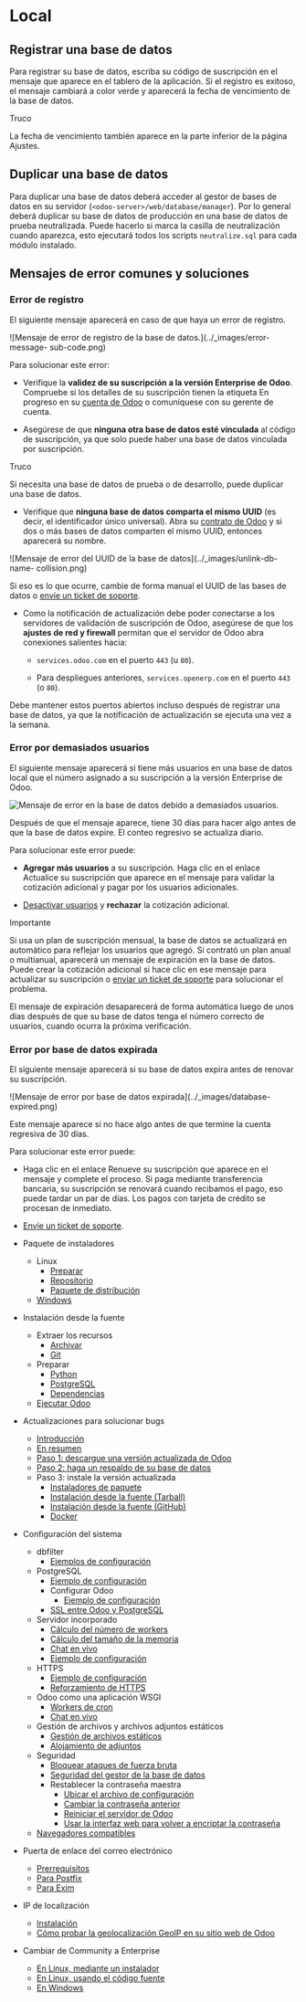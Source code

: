 # Local

## Registrar una base de datos

Para registrar su base de datos, escriba su código de suscripción en el
mensaje que aparece en el tablero de la aplicación. Si el registro es exitoso,
el mensaje cambiará a color verde y aparecerá la fecha de vencimiento de la
base de datos.

Truco

La fecha de vencimiento también aparece en la parte inferior de la página
Ajustes.

## Duplicar una base de datos

Para duplicar una base de datos deberá acceder al gestor de bases de datos en
su servidor (`<odoo-server>/web/database/manager`). Por lo general deberá
duplicar su base de datos de producción en una base de datos de prueba
neutralizada. Puede hacerlo si marca la casilla de neutralización cuando
aparezca, esto ejecutará todos los scripts `neutralize.sql` para cada módulo
instalado.

## Mensajes de error comunes y soluciones

### Error de registro

El siguiente mensaje aparecerá en caso de que haya un error de registro.

![Mensaje de error de registro de la base de datos.](../_images/error-message-
sub-code.png)

Para solucionar este error:

  * Verifique la **validez de su suscripción a la versión Enterprise de Odoo**. Compruebe si los detalles de su suscripción tienen la etiqueta En progreso en su [cuenta de Odoo](https://accounts.odoo.com/my/subscription) o comuníquese con su gerente de cuenta.

  * Asegúrese de que **ninguna otra base de datos esté vinculada** al código de suscripción, ya que solo puede haber una base de datos vinculada por suscripción.

Truco

Si necesita una base de datos de prueba o de desarrollo, puede duplicar una
base de datos.

  * Verifique que **ninguna base de datos comparta el mismo UUID** (es decir, el identificador único universal). Abra su [contrato de Odoo](https://accounts.odoo.com/my/subscription) y si dos o más bases de datos comparten el mismo UUID, entonces aparecerá su nombre.

![Mensaje de error del UUID de la base de datos](../_images/unlink-db-name-
collision.png)

Si eso es lo que ocurre, cambie de forma manual el UUID de las bases de datos
o [envíe un ticket de soporte](https://www.odoo.com/help).

  * Como la notificación de actualización debe poder conectarse a los servidores de validación de suscripción de Odoo, asegúrese de que los **ajustes de red y firewall** permitan que el servidor de Odoo abra conexiones salientes hacia:

    * `services.odoo.com` en el puerto `443` (u `80`).

    * Para despliegues anteriores, `services.openerp.com` en el puerto `443` (o `80`).

Debe mantener estos puertos abiertos incluso después de registrar una base de
datos, ya que la notificación de actualización se ejecuta una vez a la semana.

### Error por demasiados usuarios

El siguiente mensaje aparecerá si tiene más usuarios en una base de datos
local que el número asignado a su suscripción a la versión Enterprise de Odoo.

![Mensaje de error en la base de datos debido a demasiados
usuarios.](../_images/add-more-users.png)

Después de que el mensaje aparece, tiene 30 días para hacer algo antes de que
la base de datos expire. El conteo regresivo se actualiza diario.

Para solucionar este error puede:

  * **Agregar más usuarios** a su suscripción. Haga clic en el enlace Actualice su suscripción que aparece en el mensaje para validar la cotización adicional y pagar por los usuarios adicionales.

  * [Desactivar usuarios](../applications/general/users.html#users-deactivate) y **rechazar** la cotización adicional.

Importante

Si usa un plan de suscripción mensual, la base de datos se actualizará en
automático para reflejar los usuarios que agregó. Si contrató un plan anual o
multianual, aparecerá un mensaje de expiración en la base de datos. Puede
crear la cotización adicional si hace clic en ese mensaje para actualizar su
suscripción o [enviar un ticket de soporte](https://www.odoo.com/help) para
solucionar el problema.

El mensaje de expiración desaparecerá de forma automática luego de unos días
después de que su base de datos tenga el número correcto de usuarios, cuando
ocurra la próxima verificación.

### Error por base de datos expirada

El siguiente mensaje aparecerá si su base de datos expira antes de renovar su
suscripción.

![Mensaje de error por base de datos expirada](../_images/database-
expired.png)

Este mensaje aparece si no hace algo antes de que termine la cuenta regresiva
de 30 días.

Para solucionar este error puede:

  * Haga clic en el enlace Renueve su suscripción que aparece en el mensaje y complete el proceso. Si paga mediante transferencia bancaria, su suscripción se renovará cuando recibamos el pago, eso puede tardar un par de días. Los pagos con tarjeta de crédito se procesan de inmediato.

  * [Envíe un ticket de soporte](https://www.odoo.com/help).

  * Paquete de instaladores
    * Linux
      * [Preparar](on_premise/packages.html#prepare)
      * [Repositorio](on_premise/packages.html#repository)
      * [Paquete de distribución](on_premise/packages.html#distribution-package)
    * [Windows](on_premise/packages.html#windows)
  * Instalación desde la fuente
    * Extraer los recursos
      * [Archivar](on_premise/source.html#archive)
      * [Git](on_premise/source.html#git)
    * Preparar
      * [Python](on_premise/source.html#python)
      * [PostgreSQL](on_premise/source.html#postgresql)
      * [Dependencias](on_premise/source.html#dependencies)
    * [Ejecutar Odoo](on_premise/source.html#running-odoo)
  * Actualizaciones para solucionar bugs
    * [Introducción](on_premise/update.html#introduction)
    * [En resumen](on_premise/update.html#in-a-nutshell)
    * [Paso 1: descargue una versión actualizada de Odoo](on_premise/update.html#step-1-download-an-updated-odoo-version)
    * [Paso 2: haga un respaldo de su base de datos](on_premise/update.html#step-2-make-a-backup-of-your-database)
    * Paso 3: instale la versión actualizada
      * [Instaladores de paquete](on_premise/update.html#packaged-installers)
      * [Instalación desde la fuente (Tarball)](on_premise/update.html#source-install-tarball)
      * [Instalación desde la fuente (GitHub)](on_premise/update.html#source-install-github)
      * [Docker](on_premise/update.html#docker)
  * Configuración del sistema
    * dbfilter
      * [Ejemplos de configuración](on_premise/deploy.html#configuration-samples)
    * PostgreSQL
      * [Ejemplo de configuración](on_premise/deploy.html#configuration-sample)
      * Configurar Odoo
        * [Ejemplo de configuración](on_premise/deploy.html#id3)
      * [SSL entre Odoo y PostgreSQL](on_premise/deploy.html#ssl-between-odoo-and-postgresql)
    * Servidor incorporado
      * [Cálculo del número de workers](on_premise/deploy.html#worker-number-calculation)
      * [Cálculo del tamaño de la memoria](on_premise/deploy.html#memory-size-calculation)
      * [Chat en vivo](on_premise/deploy.html#livechat)
      * [Ejemplo de configuración](on_premise/deploy.html#id5)
    * HTTPS
      * [Ejemplo de configuración](on_premise/deploy.html#id7)
      * [Reforzamiento de HTTPS](on_premise/deploy.html#https-hardening)
    * Odoo como una aplicación WSGI
      * [Workers de cron](on_premise/deploy.html#cron-workers)
      * [Chat en vivo](on_premise/deploy.html#id8)
    * Gestión de archivos y archivos adjuntos estáticos
      * [Gestión de archivos estáticos](on_premise/deploy.html#serving-static-files)
      * [Alojamiento de adjuntos](on_premise/deploy.html#serving-attachments)
    * Seguridad
      * [Bloquear ataques de fuerza bruta](on_premise/deploy.html#blocking-brute-force-attacks)
      * [Seguridad del gestor de la base de datos](on_premise/deploy.html#database-manager-security)
      * Restablecer la contraseña maestra
        * [Ubicar el archivo de configuración](on_premise/deploy.html#locate-configuration-file)
        * [Cambiar la contraseña anterior](on_premise/deploy.html#change-old-password)
        * [Reiniciar el servidor de Odoo](on_premise/deploy.html#restart-odoo-server)
        * [Usar la interfaz web para volver a encriptar la contraseña](on_premise/deploy.html#use-web-interface-to-re-encrypt-password)
    * [Navegadores compatibles](on_premise/deploy.html#supported-browsers)
  * Puerta de enlace del correo electrónico
    * [Prerrequisitos](on_premise/email_gateway.html#prerequisites)
    * [Para Postfix](on_premise/email_gateway.html#for-postfix)
    * [Para Exim](on_premise/email_gateway.html#for-exim)
  * IP de localización
    * [Instalación](on_premise/geo_ip.html#installation)
    * [Cómo probar la geolocalización GeoIP en su sitio web de Odoo](on_premise/geo_ip.html#how-to-test-geoip-geolocation-in-your-odoo-website)
  * Cambiar de Community a Enterprise
    * [En Linux, mediante un instalador](on_premise/community_to_enterprise.html#on-linux-using-an-installer)
    * [En Linux, usando el código fuente](on_premise/community_to_enterprise.html#on-linux-using-the-source-code)
    * [En Windows](on_premise/community_to_enterprise.html#on-windows)

